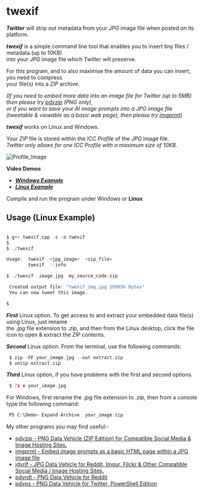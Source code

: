 # twexif

***Twitter*** will strip out metadata from your *JPG* image file when posted on its platform.

***twexif*** is a simple command line tool that enables you to insert tiny files / metadata (up to 10KB)  
into your *JPG* image file which Twitter will preserve.

For this program, and to also maximise the amount of data you can insert, you need to compress  
your file(s) into a *ZIP* archive.

*(If you need to embed more data into an image file for Twitter (up to 5MB) then please try [pdvzip](https://github.com/CleasbyCode/pdvzip)  (PNG only),  
or if you want to save your AI image prompts into a JPG image file (tweetable & viewable as a basic web page), then please try [imgprmt](https://github.com/CleasbyCode/imgprmt))*

***twexif*** works on Linux and Windows.  

Your *ZIP* file is stored within the *ICC Profile* of the *JPG* image file.  
*Twitter only allows for one ICC Profile with a maximum size of 10KB.*

![Profile_Image](https://github.com/CleasbyCode/twexif/blob/main/demo_image/profile.png)  

**Video Demos**  

* [***Windows Example***](https://youtu.be/vrb-cRl34LI)
* [***Linux Example***](https://youtu.be/jAH-Ru3l57o)
  
Compile and run the program under Windows or **Linux**  

## Usage (Linux Example)

```c

$ g++ twexif.cpp -s -o twexif
$
$ ./twexif

Usage:  twexif  <jpg_image>  <zip_file>
        twexif  --info

$ ./twexif  image.jpg  my_source_code.zip

 Created output file: "twexif_img.jpg 199856 Bytes"
 You can now tweet this image.

$

```
***First*** Linux option. To get access to and extract your embedded data file(s) using Linux, just rename  
the *.jpg* file extension to *.zip*, and then from the Linux desktop, click the file icon to open & extract the ZIP contents. 

***Second*** Linux option. From the terminal, use the following commands:

```c 
 $ zip -FF your_image.jpg --out extract.zip
 $ unzip extract.zip
```

***Third*** Linux option, if you have problems with the first and second options.

```c
 $ 7z e your_image.jpg
```

For Windows, first rename the *.jpg* file extension to *.zip*, then from a console type the following command: 
```c
 PS C:\Demo> Expand-Archive  your_image.zip 
```

My other programs you may find useful:-  

* [pdvzip - PNG Data Vehicle (ZIP Edition) for Compatible Social Media & Image Hosting Sites.](https://github.com/CleasbyCode/pdvzip)
* [imgprmt - Embed image prompts as a basic HTML page within a JPG image file](https://github.com/CleasbyCode/imgprmt)
* [jdvrif - JPG Data Vehicle for Reddit, Imgur, Flickr & Other Compatible Social Media / Image Hosting Sites.](https://github.com/CleasbyCode/jdvrif)
* [pdvrdt - PNG Data Vehicle for Reddit](https://github.com/CleasbyCode/pdvrdt)  
* [pdvps - PNG Data Vehicle for Twitter, PowerShell Edition](https://github.com/CleasbyCode/pdvps)   

##

